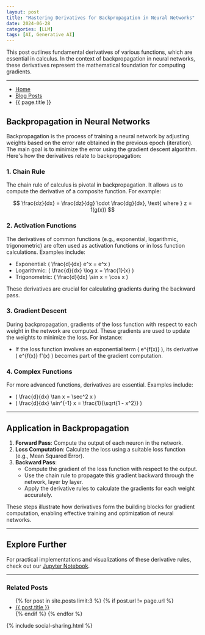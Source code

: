 ```yaml
---
layout: post
title: "Mastering Derivatives for Backpropagation in Neural Networks"
date: 2024-06-28
categories: [LLM]
tags: [AI, Generative AI]
---
```


This post outlines fundamental derivatives of various functions, which are essential in calculus. In the context of backpropagation in neural networks, these derivatives represent the mathematical foundation for computing gradients.

---

<nav aria-label="Breadcrumb" class="breadcrumb">
  <ul>
    <li><a href="{{ site.baseurl }}/">Home</a></li>
    <li><a href="{{ site.baseurl }}/posts/">Blog Posts</a></li>
    <li>{{ page.title }}</li>
  </ul>
</nav>

## Backpropagation in Neural Networks

Backpropagation is the process of training a neural network by adjusting weights based on the error rate obtained in the previous epoch (iteration). The main goal is to minimize the error using the gradient descent algorithm. Here's how the derivatives relate to backpropagation:

### 1. Chain Rule

The chain rule of calculus is pivotal in backpropagation. It allows us to compute the derivative of a composite function. For example:

$$
\frac{dz}{dx} = \frac{dz}{dg} \cdot \frac{dg}{dx}, \text{ where } z = f(g(x))
$$

### 2. Activation Functions

The derivatives of common functions (e.g., exponential, logarithmic, trigonometric) are often used as activation functions or in loss function calculations. Examples include:

- Exponential: \( \frac{d}{dx} e^x = e^x \)
- Logarithmic: \( \frac{d}{dx} \log x = \frac{1}{x} \)
- Trigonometric: \( \frac{d}{dx} \sin x = \cos x \)

These derivatives are crucial for calculating gradients during the backward pass.

### 3. Gradient Descent

During backpropagation, gradients of the loss function with respect to each weight in the network are computed. These gradients are used to update the weights to minimize the loss. For instance:

- If the loss function involves an exponential term \( e^{f(x)} \), its derivative \( e^{f(x)} f'(x) \) becomes part of the gradient computation.

### 4. Complex Functions

For more advanced functions, derivatives are essential. Examples include:

- \( \frac{d}{dx} \tan x = \sec^2 x \)
- \( \frac{d}{dx} \sin^{-1} x = \frac{1}{\sqrt{1 - x^2}} \)

---

## Application in Backpropagation

1. **Forward Pass**: Compute the output of each neuron in the network.
2. **Loss Computation**: Calculate the loss using a suitable loss function (e.g., Mean Squared Error).
3. **Backward Pass**:
   - Compute the gradient of the loss function with respect to the output.
   - Use the chain rule to propagate this gradient backward through the network, layer by layer.
   - Apply the derivative rules to calculate the gradients for each weight accurately.

These steps illustrate how derivatives form the building blocks for gradient computation, enabling effective training and optimization of neural networks.

---

## Explore Further

For practical implementations and visualizations of these derivative rules, check out our [Jupyter Notebook](https://github.com/MHHamdan/your-notebook-link).

---

<section>
  <h3>Related Posts</h3>
  <ul>
    {% for post in site.posts limit:3 %}
    {% if post.url != page.url %}
    <li><a href="{{ post.url | relative_url }}">{{ post.title }}</a></li>
    {% endif %}
    {% endfor %}
  </ul>
</section>

{% include social-sharing.html %}
